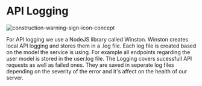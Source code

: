 # API Logging
![construction-warning-sign-icon-concept](https://github.com/user-attachments/assets/9fea6096-3869-4652-b3de-defd5fc06244)

For API logging we use a NodeJS library called Winston. Winston creates local API logging and stores them in a .log file. Each log file is created based on the model the service is using. For example all endpoints regarding the user model is stored in the user.log file. The Logging covers sucessfull API requests as well as failed ones. They are saved in seperate log files depending on the severity of the error and it's affect on the health of our server. 